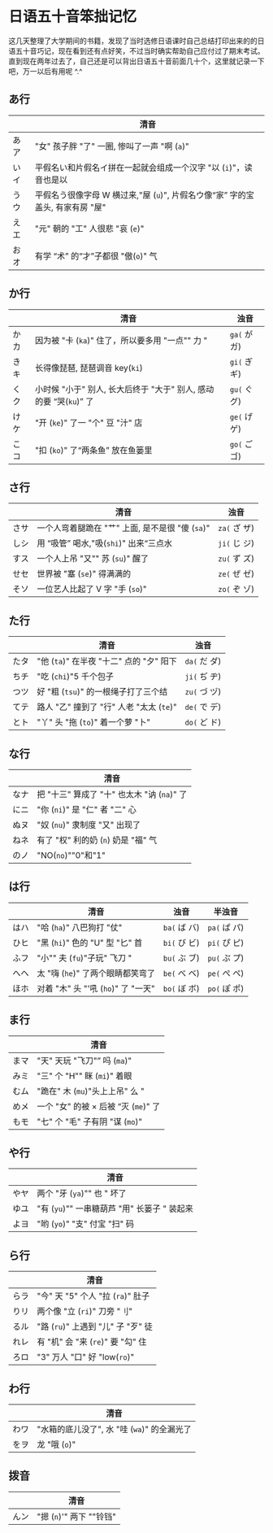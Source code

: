 # 日语五十音笨拙记忆


这几天整理了大学期间的书籍，发现了当时选修日语课时自己总结打印出来的的日语五十音巧记，现在看到还有点好笑，不过当时确实帮助自己应付过了期末考试。直到现在两年过去了，自己还是可以背出日语五十音前面几十个，这里就记录一下吧，万一以后有用呢 ^.^

## あ行

|      | 清音                                                         |
| ---- | ------------------------------------------------------------ |
| あア | "女" 孩子胖 "了" 一圈, 惨叫了一声 "啊 (`a`)"                       |
| いイ | 平假名い和片假名イ拼在一起就会组成一个汉字 "以 (`i`)"，读音也是以 |
| うウ | 平假名う很像字母 W 横过来,"屋 (`u`)", 片假名ウ像“家” 字的宝盖头, 有家有房 "屋" |
| えエ | "元" 朝的 "工" 人很悲 "哀 (`e`)"                                  |
| おオ | 有学 “术” 的“才”子都很 "傲(`o`)" 气                              |

## か行

|      | 清音                                                       | 浊音        |
| ---- | ---------------------------------------------------------- | ----------- |
| かカ | 因为被 "卡 (`ka`)" 住了，所以要多用 "一点"" 力 "                 | `ga(` が ガ) |
| きキ | 长得像琵琶, 琵琶调音 key(`ki`)                               | `gi(` ぎ ギ) |
| くク | 小时候 "小于" 别人, 长大后终于 "大于" 别人, 感动的要 “哭(`ku`)” 了 | `gu(` ぐ グ) |
| けケ | "开 (`ke`)" 了一 "个" 豆 "汁" 店                                 | `ge(` げ ゲ) |
| こコ | "扣 (`ko`)" 了“两条鱼” 放在鱼篓里                             | `go(` ご ゴ) |

## さ行

|      | 清音                                        | 浊音        |
| ---- | ------------------------------------------- | ----------- |
| さサ | 一个人弯着腿跪在 "艹" 上面, 是不是很 "傻 (`sa`)" | `za(` ざ ザ) |
| しシ | 用 “吸管” 喝水,"吸(`shi`)" 出来“三点水         | `ji(` じ ジ) |
| すス | 一个人上吊 "又"" 苏 (`su`)" 醒了                | `zu(` ず ズ) |
| せセ | 世界被 "塞 (`se`)" 得满满的                    | `ze(` ぜ ゼ) |
| そソ | 一位艺人比起了 V 字 "手 (`so`)"                 | `zo(` ぞ ゾ) |



## た行

|      | 清音                               | 浊音        |
| ---- | ---------------------------------- | ----------- |
| たタ | "他 (`ta`)" 在半夜 "十二" 点的 "夕" 阳下 | `da(` だ ダ) |
| ちチ | "吃 (`chi`)"5 千个包子               | `ji(` ぢ ヂ) |
| つツ | 好 "粗 (`tsu`)" 的一根绳子打了三个结  | `zu(` づ ヅ) |
| てテ | 路人 "乙" 撞到了 "行" 人老 "太太 (`te`)" | `de(` で デ) |
| とト | "丫" 头 "拖 (`to`)" 着一个萝 "卜"       | `do(` ど ド) |



## な行

|      | 清音                                 |
| ---- | ------------------------------------ |
| なナ | 把 "十三" 算成了 "十" 也太木 "讷 (`na`)" 了 |
| にニ | "你 (`ni`)" 是 "仁" 者 "二" 心             |
| ぬヌ | "奴 (`nu`)" 隶制度 "又" 出现了           |
| ねネ | 有了 "权" 利的奶 (`n`) 奶是 "福" 气        |
| のノ | "NO(`no`)""0"和"1"                   |



## は行

|      | 清音                           | 浊音        | 半浊音      |
| ---- | ------------------------------ | ----------- | ----------- |
| はハ | "哈 (`ha`)" 八巴狗打 "仗"         | `ba(` ば バ) | `pa(` ぱ パ) |
| ひヒ | "黑 (`hi`)" 色的 "U" 型 "匕" 首      | `bi(` び ビ) | `pi(` ぴ ピ) |
| ふフ | "小"" 夫 (`fu`)"子玩" 飞刀 "       | `bu(` ぶ ブ) | `pu(` ぷ プ) |
| へヘ | 太 "嗨 (`he`)" 了两个眼睛都笑弯了 | `be(` べ ベ) | `pe(` ぺ ペ) |
| ほホ | 对着 "木" 头 "'吼 (`ho`)" 了 "一天"  | `bo(` ぼ ボ) | `po(` ぽ ポ) |



## ま行

|      | 清音                          |
| ---- | ----------------------------- |
| まマ | "天" 天玩 "飞刀"” 吗 (`ma`)"      |
| みミ | "三" 个 "H"" 眯 (`mi`)" 着眼       |
| むム | "跪在" 木 (`mu`)"头上上吊" 么 "   |
| めメ | 一个 "女" 的被 × 后被 “灭 (`me`)" 了 |
| もモ | "七" 个 "毛" 子有阴 "谋 (`mo`)"    |



## や行

|      | 清音                                   |
| ---- | -------------------------------------- |
| やヤ | 两个 "牙 (`ya`)"" 也 " 坏了                 |
| ゆユ | "有 (`yu`)"" 一串糖葫芦 "用" 长篓子 " 装起来 |
| よヨ | "哟 (`yo`)" "支" 付宝 "扫" 码              |



## ら行

|      | 清音                         |
| ---- | ---------------------------- |
| らラ | "今" 天 "5" 个人 "拉 (`ra`)" 肚子  |
| りリ | 两个像 "立 (`ri`)" 刀旁 "刂"     |
| るル | "路 (`ru`)" 上遇到 "儿" 子 "歹" 徒 |
| れレ | 有 "机" 会 "来 (`re`)" 要 "勾" 住   |
| ろロ | "3" 万人 "口" 好 "low(`ro`)"     |



## わ行

|      | 清音                                    |
| ---- | --------------------------------------- |
| わワ | "水箱的底儿没了", 水 "哇 (`wa`)" 的全漏光了 |
| をヲ | 龙 "哦 (`o`)"                             |



## 拨音


|      | 清音                  |
| ---- | --------------------- |
| んン | "摁 (`n`)'" 两下 ""铃铛" |
